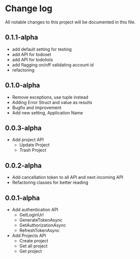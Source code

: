 ﻿# Change log

All notable changes to this project will be documented in this file.

## 0.1.1-alpha

- add default setting for testing
- add API for todoset
- add API for todolists
- add flagging on/off validating account id
- refactoring

## 0.1.0-alpha

- Remove exceptions, use tuple instead
- Adding Error Struct and value as results
- Bugfix and improvement
- Add new setting, Application Name

## 0.0.3-alpha

- Add project API
    - Update Project
    - Trash Project

## 0.0.2-alpha

- Add cancellation token to all API and next incoming API
- Refactoring classes for better reading

## 0.0.1-alpha

- Add authentication API
    - GetLoginUrl
    - GenerateTokenAsync
    - GetAuthorizationAsync
    - RefreshTokenAsync
- Add Projects API
    - Create project
    - Get all project
    - Get project